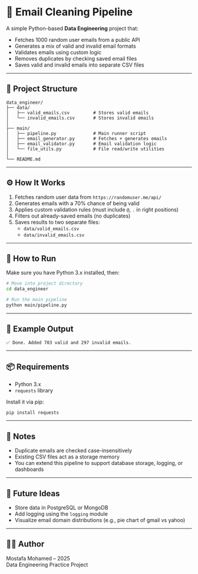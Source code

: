 # 📧 Email Cleaning Pipeline

A simple Python-based **Data Engineering** project that:

- Fetches 1000 random user emails from a public API
- Generates a mix of valid and invalid email formats
- Validates emails using custom logic
- Removes duplicates by checking saved email files
- Saves valid and invalid emails into separate CSV files

---

## 📁 Project Structure

```
data_engineer/
├── data/
│   ├── valid_emails.csv         # Stores valid emails
│   └── invalid_emails.csv       # Stores invalid emails
│
├── main/
│   ├── pipeline.py              # Main runner script
│   ├── email_generator.py       # Fetches + generates emails
│   ├── email_validator.py       # Email validation logic
│   └── file_utils.py            # File read/write utilities
│
└── README.md
```

---

## ⚙️ How It Works

1. Fetches random user data from `https://randomuser.me/api/`
2. Generates emails with a 70% chance of being valid
3. Applies custom validation rules (must include `@`, `.` in right positions)
4. Filters out already-saved emails (no duplicates)
5. Saves results to two separate files:
   - `data/valid_emails.csv`
   - `data/invalid_emails.csv`

---

## 🚀 How to Run

Make sure you have Python 3.x installed, then:

```bash
# Move into project directory
cd data_engineer

# Run the main pipeline
python main/pipeline.py
```

---

## 🧪 Example Output

```text
✅ Done. Added 703 valid and 297 invalid emails.
```

---

## 📦 Requirements

- Python 3.x
- `requests` library

Install it via pip:
```bash
pip install requests
```

---

## 🧠 Notes

- Duplicate emails are checked case-insensitively
- Existing CSV files act as a storage memory
- You can extend this pipeline to support database storage, logging, or dashboards

---

## 📌 Future Ideas

- Store data in PostgreSQL or MongoDB
- Add logging using the `logging` module
- Visualize email domain distributions (e.g., pie chart of gmail vs yahoo)

---

## 🧑‍💻 Author

Mostafa Mohamed – 2025  
Data Engineering Practice Project
